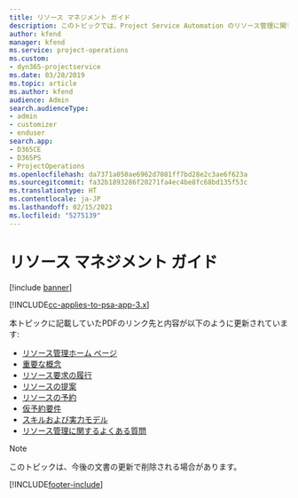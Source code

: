 ```yaml
---
title: リソース マネジメント ガイド
description: このトピックでは、Project Service Automation のリソース管理に関するリンクを提供します。
author: kfend
manager: kfend
ms.service: project-operations
ms.custom:
- dyn365-projectservice
ms.date: 03/28/2019
ms.topic: article
ms.author: kfend
audience: Admin
search.audienceType:
- admin
- customizer
- enduser
search.app:
- D365CE
- D365PS
- ProjectOperations
ms.openlocfilehash: da7371a050ae6962d7081ff7bd28e2c3ae6f623a
ms.sourcegitcommit: fa32b1893286f20271fa4ec4be8fc68bd135f53c
ms.translationtype: HT
ms.contentlocale: ja-JP
ms.lasthandoff: 02/15/2021
ms.locfileid: "5275139"
---
```

# <a name="resource-management-guide"></a>リソース マネジメント ガイド

[!include [banner](../../includes/psa-now-project-operations.md)]

[!INCLUDE[cc-applies-to-psa-app-3.x](../../includes/cc-applies-to-psa-app-3x.md)]

本トピックに記載していたPDFのリンク先と内容が以下のように更新されています:

- [リソース管理ホーム ページ](../resource-management-home-page.md)
- [重要な概念](../reports-key-concepts.md)
- [リソース要求の履行](../resource-management-fulfill-requests.md)
- [リソースの提案](../resource-management-propose-resources.md)
- [リソースの予約](../resource-management-book-resources-scheduleboard.md)
- [仮予約要件](../resource-management-softbook-requirements.md)
- [スキルおよび実力モデル](../resource-management-skills-proficiency.md)
- [リソース管理に関するよくある質問](../resource-management-faq.md)

> [!NOTE]
> このトピックは、今後の文書の更新で削除される場合があります。 


[!INCLUDE[footer-include](../../includes/footer-banner.md)]